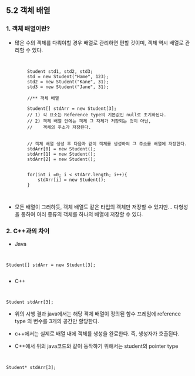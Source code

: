 ## 5.2 객체 배열

### 1. 객체 배열이란?
 
 * 많은 수의 객체를 다뤄야할 경우 배열로 관리하면 편할 것이며, 객체 역시 배열로 관리할 수 있다.  
 <pre><code>
 
        Student std1, std2, std3;
        std = new Student("Hame", 123);
        std2 = new Student("Kane", 31);
        std3 = new Student("Jane", 31);

        //** 객체 배열

        Student[] stdArr = new Student[3];
        // 1) 각 요소는 Reference type의 기본값인 null로 초기화된다.
        // 2) 객체 배열 안에는 객체 그 자체가 저장되는 것이 아닌,
        //    객체의 주소가 저장된다.

       
        // 객체 배열 생성 후 다음과 같이 객체를 생성하여 그 주소를 배열에 저장한다.
        stdArr[0] = new Student();
        stdArr[1] = new Student();
        stdArr[2] = new Student();    
       
       
        for(int i =0; i < stdArr.length; i++){
            stdArr[i] = new Student();   
        }  
 
 </code></pre>
 
  * 모든 배열이 그러하듯, 객체 배열도 같은 타입의 객체만 저장할 수 있지만... 다형성을 통하여 여러 종류의 객체를 하나의 배열에 저장할 수 있다.  
  
### 2. C++과의 차이


* Java
<pre><code>

Student[] stdArr = new Student[3];

</code></pre>

* C++

<pre><code>

Student stdArr[3];
</code></pre>


* 위의 시행 결과 java에서는 해당 객체 배열이 정의된 함수 프레임에 reference type 의 변수를 3개의 공간만 할당한다. 
* c++에서는 실제로 배열 내에 객체를 생성을 완료한다. 즉, 생성자가 호출된다. 


* C++에서 위의 java코드와 같이 동작하기 위해서는 student의 pointer type
<pre><code>

Student* stdArr[3];

</code></pre>



